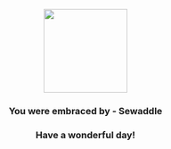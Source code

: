 <p align="center">
    <img src="https://raw.githubusercontent.com/PokeAPI/sprites/master/sprites/pokemon/540.png" width="150" height="150">
</p>
<h3 align="center">You were embraced by - <b>Sewaddle</b></h3>
<h3 align="center">Have a wonderful day!</h3>
